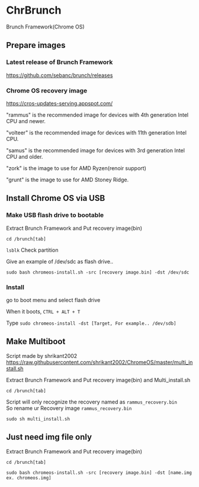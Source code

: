 # ChrBrunch
Brunch Framework(Chrome OS)

## Prepare images
### Latest release of Brunch Framework
https://github.com/sebanc/brunch/releases  

### Chrome OS recovery image
https://cros-updates-serving.appspot.com/

"rammus" is the recommended image for devices with 4th generation Intel CPU and newer.

"volteer" is the recommended image for devices with 11th generation Intel CPU.

"samus" is the recommended image for devices with 3rd generation Intel CPU and older.

"zork" is the image to use for AMD Ryzen(renoir support)

"grunt" is the image to use for AMD Stoney Ridge.

## Install Chrome OS via USB
### Make USB flash drive to bootable
Extract Brunch Framework and Put recovery image(bin)

`cd /brunch[tab]`   

`lsblk` Check partition

Give an example of /dev/sdc as flash drive..

`sudo bash chromeos-install.sh -src [recovery image.bin] -dst /dev/sdc`   

### Install
go to boot menu and select flash drive

When it boots, `CTRL + ALT + T`   

Type `sudo chromeos-install -dst [Target, For example.. /dev/sdb]`   

## Make Multiboot
Script made by shrikant2002
https://raw.githubusercontent.com/shrikant2002/ChromeOS/master/multi_install.sh

Extract Brunch Framework and Put recovery image(bin) and Multi_install.sh

`cd /brunch[tab]`   

Script will only recognize the recovery named as `rammus_recovery.bin`     
So rename ur Recovery image `rammus_recovery.bin`     

`sudo sh multi_install.sh`   

## Just need img file only
Extract Brunch Framework and Put recovery image(bin)

`cd /brunch[tab]`   

`sudo bash chromeos-install.sh -src [recovery image.bin] -dst [name.img ex. chromeos.img]`   
